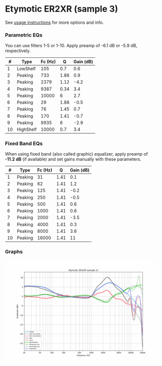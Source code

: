 # Etymotic ER2XR (sample 3)
See [usage instructions](https://github.com/jaakkopasanen/AutoEq#usage) for more options and info.

### Parametric EQs
You can use filters 1-5 or 1-10. Apply preamp of -6.1 dB or -5.9 dB, respectively.

|   # | Type      |   Fc (Hz) |    Q |   Gain (dB) |
|-----|-----------|-----------|------|-------------|
|   1 | LowShelf  |       105 | 0.7  |         0.6 |
|   2 | Peaking   |       733 | 1.86 |         0.9 |
|   3 | Peaking   |      2379 | 1.12 |        -4.2 |
|   4 | Peaking   |      9387 | 0.34 |         3.4 |
|   5 | Peaking   |     10000 | 6    |         2.7 |
|   6 | Peaking   |        29 | 1.88 |        -0.5 |
|   7 | Peaking   |        76 | 1.45 |         0.7 |
|   8 | Peaking   |       170 | 1.41 |        -0.7 |
|   9 | Peaking   |      9935 | 6    |        -2.9 |
|  10 | HighShelf |     10000 | 0.7  |         3.4 |

### Fixed Band EQs
When using fixed band (also called graphic) equalizer, apply preamp of **-11.2 dB** (if available) and set gains manually with these parameters.

|   # | Type    |   Fc (Hz) |    Q |   Gain (dB) |
|-----|---------|-----------|------|-------------|
|   1 | Peaking |        31 | 1.41 |         0.1 |
|   2 | Peaking |        62 | 1.41 |         1.2 |
|   3 | Peaking |       125 | 1.41 |        -0.2 |
|   4 | Peaking |       250 | 1.41 |        -0.5 |
|   5 | Peaking |       500 | 1.41 |         0.6 |
|   6 | Peaking |      1000 | 1.41 |         0.6 |
|   7 | Peaking |      2000 | 1.41 |        -3.5 |
|   8 | Peaking |      4000 | 1.41 |         0.3 |
|   9 | Peaking |      8000 | 1.41 |         3.6 |
|  10 | Peaking |     16000 | 1.41 |        11   |

### Graphs
![](./Etymotic%20ER2XR%20(sample%203).png)
